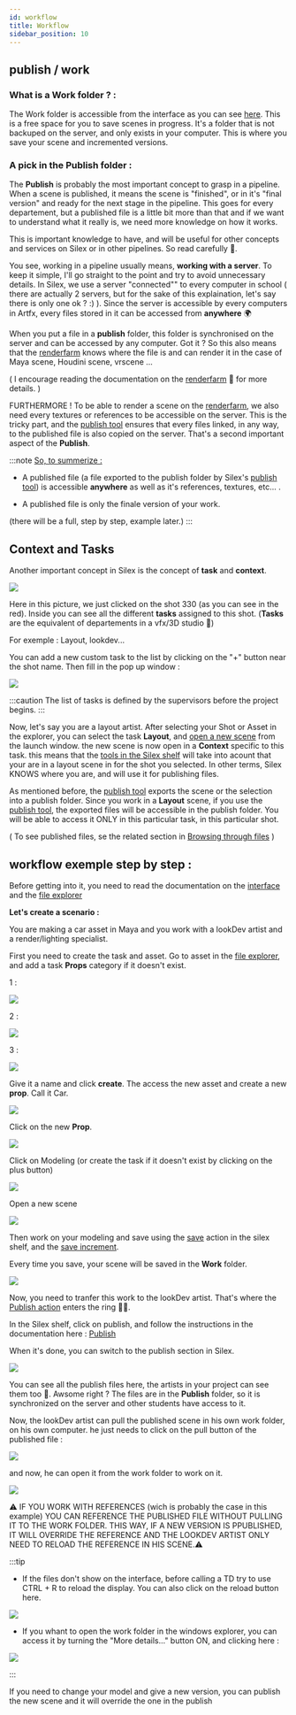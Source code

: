 ```yaml
---
id: workflow
title: Workflow
sidebar_position: 10
---
```


## publish / work

### What is a Work folder ? :

The Work folder is accessible from the interface as you can see [here](../interface/file-explorer.md). 
This is a free space for you to save scenes in progress. It's a folder that is not backuped on the server, and only exists in your computer. This is where you save your scene and incremented versions.

### A pick in the Publish folder :

The **Publish** is probably the most important concept to grasp in a pipeline. When a scene is published, it means the scene is "finished", or in it's "final version" and ready for the next stage in the pipeline. This goes for every departement, but a published file is a little bit more than that and if we want to understand what it really is, we need more knowledge on how it works.

This is important knowledge to have, and will be useful for other concepts and services on Silex or in other pipelines. So read carefully 👀.

You see, working in a pipeline usually means, **working with a server**. To keep it simple, I'll go straight to the point and try to avoid unnecessary details. In Silex, we use a server "connected"" to every computer in school ( there are actually 2 servers, but for the sake of this explaination, let's say there is only one ok ? :) ). Since the server is accessible by every computers in Artfx, every files stored in it can be accessed from **anywhere** 🌍

When you put a file in a **publish** folder, this folder is synchronised on the server and can be accessed by any computer. Got it ? So this also means that the [renderfarm](../renderfarm/renderfarm.md) knows where the file is and can render it in the case of Maya scene, Houdini scene, vrscene ...

( I encourage reading the documentation on the [renderfarm](../renderfarm/renderfarm.md) 🚜 for more details. )

FURTHERMORE ! To be able to render a scene on the [renderfarm](../renderfarm/renderfarm.md), we also need every textures or references to be accessible on the server. This is the tricky part, and the [publish tool](./actions/publish.md) ensures that every files linked, in any way, to the published file is also copied on the server. That's a second important aspect of the **Publish**.

:::note
<u>So, to summerize :</u>

- A published file (a file exported to the publish folder by Silex's [publish tool](./actions/publish.md)) is accessible **anywhere** as well as it's references, textures, etc... .

- A published file is only the finale version of your work.

(there will be a full, step by step, example later.)
:::

## Context and Tasks

Another important concept in Silex is the concept of **task** and **context**.

![](/img/user_guide/workflow/workflow_tasks.png)

Here in this picture, we just clicked on the shot 330 (as you can see in the red). Inside you can see all the different **tasks** assigned to this shot. (**Tasks** are the equivalent of departements in a vfx/3D studio 🦉)

For exemple : Layout, lookdev...

You can add a new custom task to the list by clicking on the "+" button near the shot name. Then fill in the pop up window :

![](/img/user_guide/workflow/workflow_custom_task.png)

:::caution
The list of tasks is defined by the supervisors before the project begins.
:::

Now, let's say you are a layout artist. After selecting your Shot or Asset in the explorer, you can select the task **Layout**, and [open a new scene](../interface/file-explorer.md) from the launch window. the new scene is now open in a **Context** specific to this task. this means that the [tools in the Silex shelf](./actions/actions.md) will take into acount that your are in a layout scene in for the shot you selected. In other terms, Silex KNOWS where you are, and will use it for publishing files.

As mentioned before, the [publish tool](./actions/publish.md) exports the scene or the selection into a publish folder. Since you work in a **Layout** scene, if you use the [publish tool](./actions/publish.md), the exported files will be accessible in the publish folder. You will be able to access it ONLY in this particular task, in this particular shot.

( To see published files, se the related section in [Browsing through files](../interface/file-explorer.md) )

## workflow exemple step by step :

Before getting into it, you need to read the documentation on the [interface](../interface/interface.md) and the [file explorer](../interface/file-explorer.md)

**Let's create a scenario :**

You are making a car asset in Maya and you work with a lookDev artist and a render/lighting specialist.

First you need to create the task and asset. Go to asset in the [file explorer](../interface/file-explorer.md), and add a task **Props** category if it doesn't exist.

1 :

![](/img/user_guide/workflow/tutorial/workflow_tutrorial_click_asset.png)

2 :

![](/img/user_guide/workflow/tutorial/workflow_tutrorial_new_asset.png)

3 :

![](/img/user_guide/workflow/tutorial/workflow_tutrorial_select_asset_type.png)

Give it a name and click **create**. The access the new asset and create a new **prop**. Call it Car.

![](/img/user_guide/workflow/tutorial/workflow_tutrorial_new_props.png)

Click on the new **Prop**.

![](/img/user_guide/workflow/tutorial/workflow_tutrorial_click_car.png)

Click on Modeling (or create the task if it doesn't exist by clicking on the plus button)

![](/img/user_guide/workflow/tutorial/workflow_tutrorial_click_modeling.png)

Open a new scene

![](/img/user_guide/workflow/tutorial/workflow_tutrorial_open_scene.png)

Then work on your modeling and save using the [save](./actions/save.md) action in the silex shelf, and the [save increment](./actions/save.md).

Every time you save, your scene will be saved in the **Work** folder.

![](/img/user_guide/workflow/tutorial/workflow_tutrorial_work.png)

Now, you need to tranfer this work to the lookDev artist. That's where the [Publish action](./actions/publish.md) enters the ring 🥊🥊.

In the Silex shelf, click on publish, and follow the instructions in the documentation here : [Publish](./actions/publish.md)

When it's done, you can switch to the publish section in Silex.

![](/img/user_guide/workflow/tutorial/workflow_tutrorial_publish.png)

You can see all the publish files here, the artists in your project can see them too 🤩. Awsome right ?
The files are in the **Publish** folder, so it is synchronized on the server and other students have access to it.

Now, the lookDev artist can pull the published scene in his own work folder, on his own computer. he just needs to click on the pull button of the published file :

![](/img/user_guide/workflow/tutorial/workflow_tutrorial_pull.png)

and now, he can open it from the work folder to work on it.

![](/img/user_guide/workflow/tutorial/workflow_tutrorial_open_pulled_scene.png)

⚠️ IF YOU WORK WITH REFERENCES (wich is probably the case in this example) YOU CAN REFERENCE THE PUBLISHED FILE WITHOUT PULLING IT TO THE WORK FOLDER. THIS WAY, IF A NEW VERSION IS PPUBLISHED, IT WILL OVERRIDE THE REFERENCE AND THE LOOKDEV ARTIST ONLY NEED TO RELOAD THE REFERENCE IN HIS SCENE.⚠️

:::tip

- If the files don't show on the interface, before calling a TD try to use CTRL + R to reload the display. You can also click on the reload button here.

![](/img/user_guide/workflow/tutorial/workflow_tutrorial_reload.png)

- If you whant to open the work folder in the windows explorer, you can access it by turning the "More details..." button ON, and clicking here :

![](/img/user_guide/workflow/tutorial/workflow_tutrorial_open_work.png)

:::

If you need to change your model and give a new version, you can publish the new scene and it will override the one in the publish
